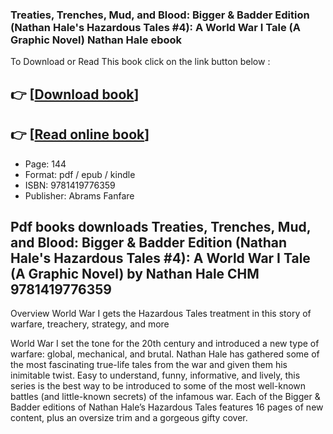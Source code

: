 ### Treaties, Trenches, Mud, and Blood: Bigger & Badder Edition (Nathan Hale's Hazardous Tales #4): A World War I Tale (A Graphic Novel) Nathan Hale ebook

To Download or Read This book click on the link button below :

## 👉  [**[Download book](http://filesbooks.info/download.php?group=book&from=github.com&id=719670&lnk=1065 "Download book")**]

## 👉  [**[Read online book](http://filesbooks.info/download.php?group=book&from=github.com&id=719670&lnk=1065 "Read online book")**]


* Page: 144
* Format: pdf / epub / kindle
* ISBN: 9781419776359
* Publisher: Abrams Fanfare



## Pdf books downloads Treaties, Trenches, Mud, and Blood: Bigger & Badder Edition (Nathan Hale's Hazardous Tales #4): A World War I Tale (A Graphic Novel) by Nathan Hale CHM 9781419776359


Overview
World War I gets the Hazardous Tales treatment in this story of warfare, treachery, strategy, and more
 
 World War I set the tone for the 20th century and introduced a new type of warfare: global, mechanical, and brutal. Nathan Hale has gathered some of the most fascinating true-life tales from the war and given them his inimitable twist. Easy to understand, funny, informative, and lively, this series is the best way to be introduced to some of the most well-known battles (and little-known secrets) of the infamous war. Each of the Bigger &amp; Badder editions of Nathan Hale’s Hazardous Tales features 16 pages of new content, plus an oversize trim and a gorgeous gifty cover.



